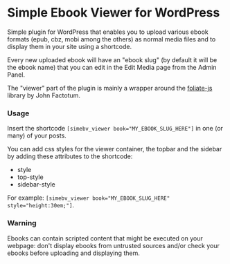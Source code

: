 # Simple Ebook Viewer for WordPress

Simple plugin for WordPress that enables you to upload various ebook formats (epub, cbz, mobi among the others) as normal media files and to display them in your site using a shortcode.

Every new uploaded ebook will have an "ebook slug" (by default it will be the ebook name) that you can edit in the Edit Media page from the Admin Panel.

The "viewer" part of the plugin is mainly a wrapper around the [foliate-js](https://github.com/johnfactotum/foliate-js) library by John Factotum.

### Usage

Insert the shortcode `[simebv_viewer book="MY_EBOOK_SLUG_HERE"]` in one (or many) of your posts.

You can add css styles for the viewer container, the topbar and the sidebar by adding these attributes to the shortcode:
* style
* top-style
* sidebar-style

For example: `[simebv_viewer book="MY_EBOOK_SLUG_HERE" style="height:30em;"]`.

### Warning

Ebooks can contain scripted content that might be executed on your webpage: don't display ebooks from untrusted sources and/or check your ebooks before uploading and displaying them.
